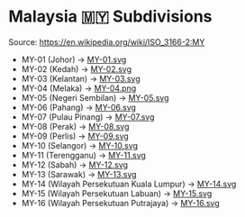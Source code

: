 # Malaysia 🇲🇾 Subdivisions

Source: https://en.wikipedia.org/wiki/ISO_3166-2:MY

* MY-01 (Johor) -> [MY-01.svg](https://github.com/amckenna41/iso3166-flag-icons/blob/main/iso3166-2-icons/MY/MY-01.svg)
* MY-02 (Kedah) -> [MY-02.svg](https://github.com/amckenna41/iso3166-flag-icons/blob/main/iso3166-2-icons/MY/MY-02.svg)
* MY-03 (Kelantan) -> [MY-03.svg](https://github.com/amckenna41/iso3166-flag-icons/blob/main/iso3166-2-icons/MY/MY-03.svg)
* MY-04 (Melaka) -> [MY-04.png](https://github.com/amckenna41/iso3166-flag-icons/blob/main/iso3166-2-icons/MY/MY-04.png)
* MY-05 (Negeri Sembilan) -> [MY-05.svg](https://github.com/amckenna41/iso3166-flag-icons/blob/main/iso3166-2-icons/MY/MY-05.svg)
* MY-06 (Pahang) -> [MY-06.svg](https://github.com/amckenna41/iso3166-flag-icons/blob/main/iso3166-2-icons/MY/MY-06.svg)
* MY-07 (Pulau Pinang) -> [MY-07.svg](https://github.com/amckenna41/iso3166-flag-icons/blob/main/iso3166-2-icons/MY/MY-07.svg)
* MY-08 (Perak) -> [MY-08.svg](https://github.com/amckenna41/iso3166-flag-icons/blob/main/iso3166-2-icons/MY/MY-08.svg)
* MY-09 (Perlis) -> [MY-09.svg](https://github.com/amckenna41/iso3166-flag-icons/blob/main/iso3166-2-icons/MY/MY-09.svg)
* MY-10 (Selangor) -> [MY-10.svg](https://github.com/amckenna41/iso3166-flag-icons/blob/main/iso3166-2-icons/MY/MY-10.svg)
* MY-11 (Terengganu) -> [MY-11.svg](https://github.com/amckenna41/iso3166-flag-icons/blob/main/iso3166-2-icons/MY/MY-11.svg)
* MY-12 (Sabah) -> [MY-12.svg](https://github.com/amckenna41/iso3166-flag-icons/blob/main/iso3166-2-icons/MY/MY-12.svg)
* MY-13 (Sarawak) -> [MY-13.svg](https://github.com/amckenna41/iso3166-flag-icons/blob/main/iso3166-2-icons/MY/MY-13.svg)
* MY-14 (Wilayah Persekutuan Kuala Lumpur) -> [MY-14.svg](https://github.com/amckenna41/iso3166-flag-icons/blob/main/iso3166-2-icons/MY/MY-14.svg)
* MY-15 (Wilayah Persekutuan Labuan) -> [MY-15.svg](https://github.com/amckenna41/iso3166-flag-icons/blob/main/iso3166-2-icons/MY/MY-15.svg)
* MY-16 (Wilayah Persekutuan Putrajaya) -> [MY-16.svg](https://github.com/amckenna41/iso3166-flag-icons/blob/main/iso3166-2-icons/MY/MY-16.svg)
